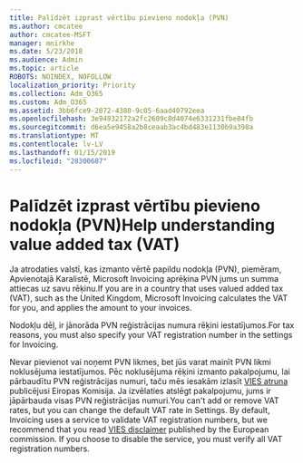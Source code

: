 ```yaml
---
title: Palīdzēt izprast vērtību pievieno nodokļa (PVN)
ms.author: cmcatee
author: cmcatee-MSFT
manager: mnirkhe
ms.date: 5/23/2018
ms.audience: Admin
ms.topic: article
ROBOTS: NOINDEX, NOFOLLOW
localization_priority: Priority
ms.collection: Adm_O365
ms.custom: Adm_O365
ms.assetid: 3bb6fce9-2072-4380-9c05-6aad40792eea
ms.openlocfilehash: 3e94932172a2fc2609c8d4074e6331231fbe84fb
ms.sourcegitcommit: d6ea5e9458a2b8ceaab3ac4bd483e1130b9a398a
ms.translationtype: MT
ms.contentlocale: lv-LV
ms.lasthandoff: 01/15/2019
ms.locfileid: "28300687"
---
```

# <a name="help-understanding-value-added-tax-vat"></a><span data-ttu-id="7bc52-102">Palīdzēt izprast vērtību pievieno nodokļa (PVN)</span><span class="sxs-lookup"><span data-stu-id="7bc52-102">Help understanding value added tax (VAT)</span></span>

<span data-ttu-id="7bc52-103">Ja atrodaties valstī, kas izmanto vērtē papildu nodokļa (PVN), piemēram, Apvienotajā Karalistē, Microsoft Invoicing aprēķina PVN jums un summa attiecas uz savu rēķinu.</span><span class="sxs-lookup"><span data-stu-id="7bc52-103">If you are in a country that uses valued added tax (VAT), such as the United Kingdom, Microsoft Invoicing calculates the VAT for you, and applies the amount to your invoices.</span></span>
  
<span data-ttu-id="7bc52-104">Nodokļu dēļ, ir jānorāda PVN reģistrācijas numura rēķini iestatījumos.</span><span class="sxs-lookup"><span data-stu-id="7bc52-104">For tax reasons, you must also specify your VAT registration number in the settings for Invoicing.</span></span>
  
<span data-ttu-id="7bc52-p101">Nevar pievienot vai noņemt PVN likmes, bet jūs varat mainīt PVN likmi noklusējuma iestatījumos. Pēc noklusējuma rēķini izmanto pakalpojumu, lai pārbaudītu PVN reģistrācijas numuri, taču mēs iesakām izlasīt [VIES atruna](https://go.microsoft.com/fwlink/?LinkID=841741) publicējusi Eiropas Komisija. Ja izvēlaties atslēgt pakalpojumu, jums ir jāpārbauda visas PVN reģistrācijas numuri.</span><span class="sxs-lookup"><span data-stu-id="7bc52-p101">You can't add or remove VAT rates, but you can change the default VAT rate in Settings. By default, Invoicing uses a service to validate VAT registration numbers, but we recommend that you read [VIES disclaimer](https://go.microsoft.com/fwlink/?LinkID=841741) published by the European commission. If you choose to disable the service, you must verify all VAT registration numbers.</span></span> 
  

